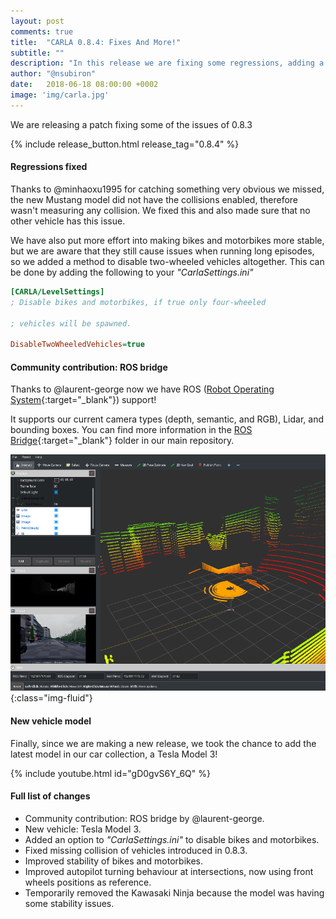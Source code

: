 ```yaml
---
layout: post
comments: true
title:  "CARLA 0.8.4: Fixes And More!"
subtitle: ""
description: "In this release we are fixing some regressions, adding a new a vehicle, and introducing a ROS bridge for CARLA."
author: "@nsubiron"
date:   2018-06-18 08:00:00 +0002
image: 'img/carla.jpg'
---
```


We are releasing a patch fixing some of the issues of 0.8.3

{% include release_button.html release_tag="0.8.4" %}

#### Regressions fixed

Thanks to @minhaoxu1995 for catching something very obvious we missed, the new
Mustang model did not have the collisions enabled, therefore wasn't measuring
any collision. We fixed this and also made sure that no other vehicle has this
issue.

We have also put more effort into making bikes and motorbikes more stable, but
we are aware that they still cause issues when running long episodes, so we
added a method to disable two-wheeled vehicles altogether. This can be done by
adding the following to your _"CarlaSettings.ini"_

```ini
[CARLA/LevelSettings]
; Disable bikes and motorbikes, if true only four-wheeled

; vehicles will be spawned.

DisableTwoWheeledVehicles=true
```

#### Community contribution: ROS bridge

Thanks to @laurent-george now we have ROS
([Robot Operating System][roslink]{:target="_blank"})
support!

It supports our current camera types (depth, semantic, and RGB), Lidar, and
bounding boxes. You can find more information in the
[ROS Bridge][rosblink]{:target="_blank"} folder in our main repository.

![ROS Preview](/img/posts/2018-06-18/ros.png){:class="img-fluid"}

[roslink]: http://www.ros.org/
[rosblink]: https://github.com/carla-simulator/ros-bridge

#### New vehicle model

Finally, since we are making a new release, we took the chance to add the latest
model in our car collection, a Tesla Model 3!

{% include youtube.html id="gD0gvS6Y_6Q" %}

#### Full list of changes

  * Community contribution: ROS bridge by @laurent-george.
  * New vehicle: Tesla Model 3.
  * Added an option to _"CarlaSettings.ini"_ to disable bikes and motorbikes.
  * Fixed missing collision of vehicles introduced in 0.8.3.
  * Improved stability of bikes and motorbikes.
  * Improved autopilot turning behaviour at intersections, now using front wheels positions as reference.
  * Temporarily removed the Kawasaki Ninja because the model was having some stability issues.
